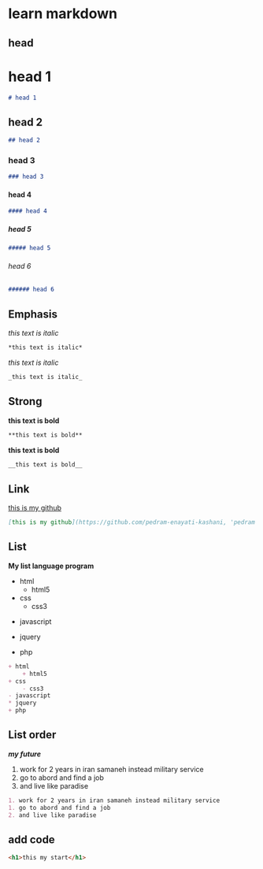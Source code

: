# learn markdown

## **head**

# head 1
```markdown
# head 1
```
## head 2
```markdown
## head 2
```
### head 3
```markdown
### head 3
```
#### head 4
```markdown
#### head 4
```
##### head 5
```markdown
##### head 5
```
###### head 6
```markdown
###### head 6
```

## **Emphasis**

*this text is italic*
```markdown
*this text is italic*
```
_this text is italic_
```markdown
_this text is italic_
```

## **Strong**

**this text is bold**
```markdown
**this text is bold**
```

__this text is bold__
```markdown
__this text is bold__
```

## **Link**

[this is my github](https://github.com/pedram-enayati-kashani, 'pedram enayati kashani')
```markdown
[this is my github](https://github.com/pedram-enayati-kashani, 'pedram enayati kashani')
```

## **List**

**My list language program**
+ html
    + html5
+ css
    - css3
- javascript
* jquery
+ php
```markdown
+ html
    + html5
+ css
    - css3
- javascript
* jquery
+ php
```

## **List order**
***my future***
1. work for 2 years in iran samaneh instead military service
1. go to abord and find a job
2. and live like paradise
```markdown
1. work for 2 years in iran samaneh instead military service
1. go to abord and find a job
2. and live like paradise
```

## **add code**
```html
<h1>this my start</h1>
```